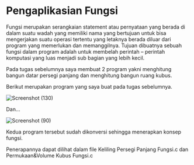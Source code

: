 # Pengaplikasian Fungsi
Fungsi merupakan serangkaian statement atau pernyataan yang berada di dalam suatu wadah yang memiliki nama yang bertujuan untuk bisa mengerjakan suatu operasi tertentu yang letaknya berada diluar dari program yang memerlukan dan memanggilnya. Tujuan dibuatnya sebuah fungsi dalam program adalah untuk membelah perintah – perintah komputasi yang luas menjadi sub bagian yang lebih kecil.

Pada tugas sebelumnya saya membuat 2 program yakni menghitung bangun datar persegi panjang dan menghitung bangun ruang kubus.

Berikut merupakan program yang saya buat pada tugas sebelumnya.

![Screenshot (130)](https://user-images.githubusercontent.com/114977501/196042621-b3258722-39ec-4df2-a3c0-570cbd215151.png)

Dan...

![Screenshot (90)](https://user-images.githubusercontent.com/114977501/196042641-342c74bb-0297-4248-a798-f5048c8e8d91.png)

Kedua program tersebut sudah dikonversi sehingga menerapkan konsep fungsi.

Penerapannya dapat dilihat dalam file Keliling Persegi Panjang Fungsi.c dan Permukaan&Volume Kubus Fungsi.c
